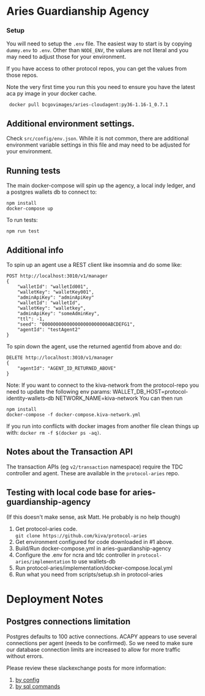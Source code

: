 # Aries Guardianship Agency

### Setup
You will need to setup the `.env` file.  The easiest way to start is by copying
`dummy.env` to `.env`. Other than `NODE_ENV`, the values are not literal and you may need to adjust
those for your environment.

If you have access to other protocol repos, you can get the values from those repos.
  
Note the very first time you run this you need to ensure you have the latest aca py image in your docker cache.  
```
 docker pull bcgovimages/aries-cloudagent:py36-1.16-1_0.7.1
```


## Additional environment settings.
Check `src/config/env.json`.  While it is not common, there are additional environment variable settings in this file and may need to be
adjusted for your environment. 

## Running tests
The main docker-compose will spin up the agency, a local indy ledger, and a postgres wallets db to connect to:
```
npm install
docker-compose up
```
To run tests:
```
npm run test
```
## Additional info
To spin up an agent use a REST client like insomnia and do some like:
```
POST http://localhost:3010/v1/manager
{
	"walletId": "walletId001",
	"walletKey": "walletKey001",
	"adminApiKey": "adminApiKey"
	"walletId": "walletId",
	"walletKey": "walletkey",
	"adminApiKey": "someAdminKey",
	"ttl": -1,
	"seed": "000000000000000000000000ABCDEFG1",
	"agentId": "testAgent2"
}
```
To spin down the agent, use the returned agentId from above and do:
```
DELETE http://localhost:3010/v1/manager
{
	"agentId": "AGENT_ID_RETURNED_ABOVE"
}
```

Note:
If you want to connect to the kiva-network from the protocol-repo you need to update the following env params:
  WALLET_DB_HOST=protocol-identity-wallets-db
  NETWORK_NAME=kiva-network
You can then run
```
npm install
docker-compose -f docker-compose.kiva-network.yml
```

If you run into conflicts with docker images from another file clean things up with: `docker rm -f $(docker ps -aq)`.


## Notes about the Transaction API
The transaction APIs (eg `v2/transaction` namespace) require the TDC controller and agent.  These are 
available in the `protocol-aries` repo.

## Testing with local code base for aries-guardianship-agency
(If this doesn't make sense, ask Matt.  He probably is no help though)
1. Get protocol-aries code.  
   `git clone https://github.com/kiva/protocol-aries`
2. Get environment configured for code downloaded in #1 above.
3. Build/Run docker-compose.yml in aries-guardianship-agency
4. Configure the .env for ncra and tdc controller in `protocol-aries/implementation` to use wallets-db
5. Run protocol-aries/implementation/docker-compose.local.yml
6. Run what you need from scripts/setup.sh in protocol-aries

# Deployment Notes
## Postgres connections limitation
Postgres defaults to 100 active connections. ACAPY appears to use several connections per agent (needs to be confirmed). 
So we need to make sure our database connection limits are increased to allow for more traffic without errors.

Please review these slackexchange posts for more information:
1. [by config](https://stackoverflow.com/questions/30778015/how-to-increase-the-max-connections-in-postgres)
2. [by sql commands](https://stackoverflow.com/questions/36085499/how-to-change-max-connections-for-postgres-through-sql-command)


